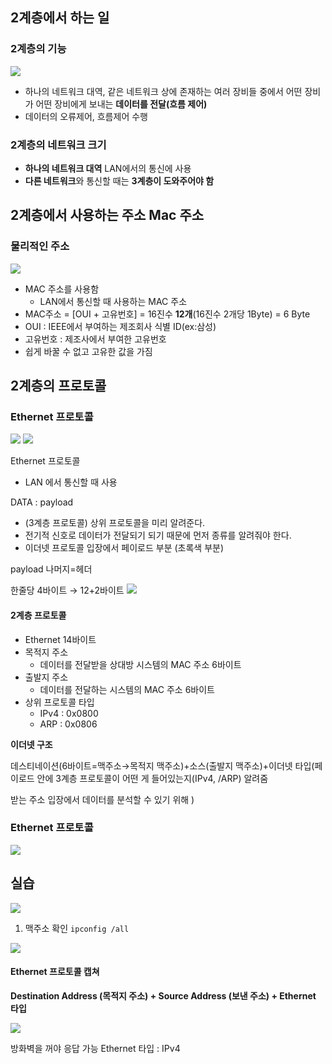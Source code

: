 ## **2계층에서 하는 일**

### **2계층의 기능**
![](https://velog.velcdn.com/images/zioo/post/9bcd958f-5fa0-4ea4-9078-29b2ba7d8ba1/image.png)
- 하나의 네트워크 대역, 같은 네트워크 상에 존재하는 여러 장비들 중에서 어떤 장비가 어떤 장비에게 보내는 **데이터를 전달(흐름 제어)**
- 데이터의 오류제어, 흐름제어 수행

### **2계층의 네트워크 크기**

- **하나의 네트워크 대역** LAN에서의 통신에 사용
- **다른 네트워크**와 통신할 때는 **3계층이 도와주어야 함**

## **2계층에서 사용하는 주소 Mac 주소**

### **물리적인 주소**
![](https://velog.velcdn.com/images/zioo/post/035861aa-f8a2-4a72-864c-462e52d5de15/image.png)
- MAC 주소를 사용함
  - LAN에서 통신할 때 사용하는 MAC 주소
- MAC주소 = [OUI + 고유번호] = 16진수 **12개**(16진수 2개당 1Byte) = 6 Byte
- OUI : IEEE에서 부여하는 제조회사 식별 ID(ex:삼성)
- 고유번호 : 제조사에서 부여한 고유번호
- 쉽게 바꿀 수 없고 고유한 값을 가짐

## **2계층의 프로토콜**

### **Ethernet 프로토콜**

![](https://velog.velcdn.com/images/zioo/post/15c62e52-9cf7-46a8-8e33-1369284a5310/image.png)
![](https://velog.velcdn.com/images/zioo/post/ed349234-9f1c-4a51-b9ac-986f4073a16e/image.png)

Ethernet 프로토콜
- LAN 에서 통신할 때 사용 

DATA : payload 
  - (3계층 프로토콜) 상위 프로토콜을 미리 알려준다.
  - 전기적 신호로 데이터가 전달되기 되기 때문에 먼저 종류를 알려줘야 한다.
  - 이더넷 프로토콜 입장에서 페이로드 부분 (초록색 부분)

payload 나머지=헤더

한줄당 4바이트 → 12+2바이트
![](https://velog.velcdn.com/images/zioo/post/ee452ec0-9163-4155-9e63-c31131f0a22b/image.png)

#### 2계층 프로토콜
- Ethernet 14바이트
- 목적지 주소 
  - 데이터를 전달받을 상대방 시스템의 MAC 주소 6바이트
- 출발지 주소 
  - 데이터를 전달하는 시스템의 MAC 주소 6바이트
- 상위 프로토콜 타입 
  - IPv4 : 0x0800
  - ARP : 0x0806
  
**이더넷 구조**

데스티네이션(6바이트=맥주소→목적지 맥주소)+소스(출발지 맥주소)+이더넷 타입(페이로드 안에 3계층 프로토콜이 어떤 게 들어있는지(IPv4, /ARP) 알려줌

받는 주소 입장에서 데이터를 분석할 수 있기 위해 )

### **Ethernet 프로토콜**
![](https://velog.velcdn.com/images/zioo/post/f3d2ef48-4e5b-44ed-9030-a48c66c9c3c5/image.png)

## 실습

![](https://velog.velcdn.com/images/zioo/post/fedc3ba8-b13f-4eb7-9415-f066962bc686/image.png)
1.  맥주소 확인
 `ipconfig /all` 
 
 ![](https://velog.velcdn.com/images/zioo/post/eee2408e-50d0-4595-81b1-5be2ed24bee4/image.png)

#### Ethernet 프로토콜 캡쳐
**Destination Address (목적지 주소) + Source Address (보낸 주소) + Ethernet 타입**

![](https://velog.velcdn.com/images/zioo/post/c5d3589e-6bab-40e4-b989-b2ca2c0cd0a7/image.png)

방화벽을 꺼야 응답 가능 
Ethernet 타입 : IPv4

